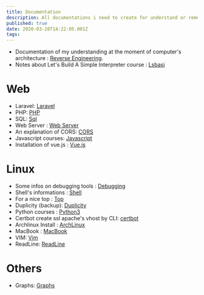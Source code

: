 ```yaml
---
title: Documentation
description: All documentations i need to create for understand or remember
published: true
date: 2020-03-28T14:22:05.001Z
tags: 
---
```


- Documentation of my understanding at the moment of computer's architecture : [Reverse Engineering](reverse-engineering).
- Notes about Let's Build A Simple Interpreter course : [Lsbasi](lets-build-a-simple-interpreter)

# Web

- Laravel: [Laravel](Laravel)
- PHP: [PHP](php)
- SQL: [Sql](sql)
- Web Server : [Web Server](web-server)
- An explanation of CORS: [CORS](cors)
- Javascript courses: [Javascript](javascript)
- Installation of vue.js : [Vue.js](vue-js)

# Linux

- Some infos on debugging tools : [Debugging](debugging)
- Shell's informations : [Shell](shell)
- For a nice top : [Top](top)
- Duplicity (backup): [Duplicity](duplicity)
- Python courses : [Python3](python-3)
- Certbot create ssl apache's vhost by CLI: [certbot](certbot)
- Archlinux Install : [ArchLinux](archlinux)
- MacBook : [MacBook](mac-book)
- VIM: [Vim](vim)
- ReadLine: [ReadLine](readline)

# Others

- Graphs: [Graphs](graphs)